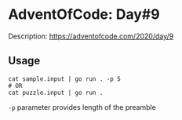 # AdventOfCode: Day#9

Description: https://adventofcode.com/2020/day/9

## Usage

```
cat sample.input | go run . -p 5
# OR
cat puzzle.input | go run .
```

`-p` parameter provides length of the preamble 

